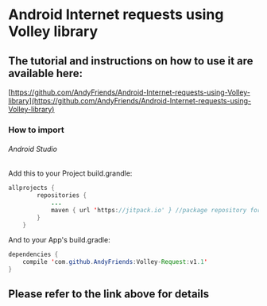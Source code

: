 # Android Internet requests using Volley library

## The tutorial and instructions on how to use it are available here:
[https://github.com/AndyFriends/Android-Internet-requests-using-Volley-library](https://github.com/AndyFriends/Android-Internet-requests-using-Volley-library)

### How to import
###### Android Studio
Add this to your Project build.grandle:
```java
allprojects {
		repositories {
			...
			maven { url 'https://jitpack.io' } //package repository for Git
		}
	}
```

And to your App's build.gradle:
```java 
dependencies {
    compile 'com.github.AndyFriends:Volley-Request:v1.1'
}
```

## Please refer to the link above for details
